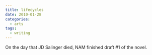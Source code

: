 ```yaml
---
title: lifecycles
date: 2010-01-28
categories:
  - arts
tags:
  - writing
---
```


On the day that JD Salinger died, NAM finished draft #1 of the novel.
